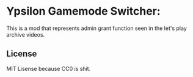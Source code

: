 # Ypsilon Gamemode Switcher:
This is a mod that represents admin grant function seen in the let's play archive videos.
## License
MIT Lisense because CC0 is shit.
